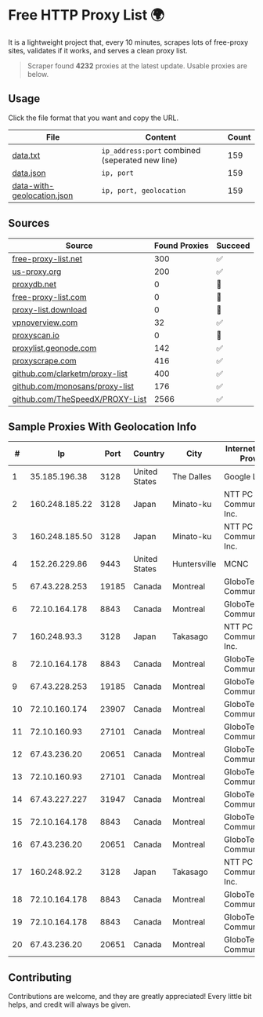 
# Free HTTP Proxy List 🌍

It is a lightweight project that, every 10 minutes, scrapes lots of free-proxy sites, validates if it works, and serves a clean proxy list.


> Scraper found **4232** proxies at the latest update. Usable proxies are below.

## Usage

Click the file format that you want and copy the URL.


|File|Content|Count|
|----|-------|-----|
|[data.txt](https://raw.githubusercontent.com/themiralay/Proxy-List-World/master/data.txt)|`ip_address:port` combined (seperated new line)|159|
|[data.json](https://raw.githubusercontent.com/themiralay/Proxy-List-World/master/data.json)|`ip, port`|159|
|[data-with-geolocation.json](https://raw.githubusercontent.com/themiralay/Proxy-List-World/master/data-with-geolocation.json)|`ip, port, geolocation`|159|

## Sources

|Source|Found Proxies|Succeed|
|------|-------------|-------|
|[free-proxy-list.net](https://free-proxy-list.net)|300|✅|
|[us-proxy.org](https://www.us-proxy.org)|200|✅|
|[proxydb.net](http://proxydb.net)|0|🚫|
|[free-proxy-list.com](https://free-proxy-list.com/?page=&port=&type%5B%5D=http&type%5B%5D=https&up_time=0&search=Search)|0|🚫|
|[proxy-list.download](https://www.proxy-list.download/HTTP)|0|🚫|
|[vpnoverview.com](https://vpnoverview.com/privacy/anonymous-browsing/free-proxy-servers)|32|✅|
|[proxyscan.io](https://www.proxyscan.io)|0|🚫|
|[proxylist.geonode.com](https://proxylist.geonode.com/api/proxy-list?limit=300&page=1&sort_by=lastChecked&sort_type=desc&protocols=http,https)|142|✅|
|[proxyscrape.com](https://api.proxyscrape.com/v2/?request=displayproxies&protocol=http&timeout=10000&country=all&ssl=all&anonymity=all)|416|✅|
|[github.com/clarketm/proxy-list](https://raw.githubusercontent.com/clarketm/proxy-list/master/proxy-list-raw.txt)|400|✅|
|[github.com/monosans/proxy-list](https://raw.githubusercontent.com/monosans/proxy-list/main/proxies/http.txt)|176|✅|
|[github.com/TheSpeedX/PROXY-List](https://raw.githubusercontent.com/TheSpeedX/PROXY-List/master/http.txt)|2566|✅|


## Sample Proxies With Geolocation Info

|#|Ip|Port|Country|City|Internet Service Provider|
|-|--|----|-------|----|-------------------------|
|1|35.185.196.38|3128|United States|The Dalles|Google LLC|
|2|160.248.185.22|3128|Japan|Minato-ku|NTT PC Communications, Inc.|
|3|160.248.185.50|3128|Japan|Minato-ku|NTT PC Communications, Inc.|
|4|152.26.229.86|9443|United States|Huntersville|MCNC|
|5|67.43.228.253|19185|Canada|Montreal|GloboTech Communications|
|6|72.10.164.178|8843|Canada|Montreal|GloboTech Communications|
|7|160.248.93.3|3128|Japan|Takasago|NTT PC Communications, Inc.|
|8|72.10.164.178|8843|Canada|Montreal|GloboTech Communications|
|9|67.43.228.253|19185|Canada|Montreal|GloboTech Communications|
|10|72.10.160.174|23907|Canada|Montreal|GloboTech Communications|
|11|72.10.160.93|27101|Canada|Montreal|GloboTech Communications|
|12|67.43.236.20|20651|Canada|Montreal|GloboTech Communications|
|13|72.10.160.93|27101|Canada|Montreal|GloboTech Communications|
|14|67.43.227.227|31947|Canada|Montreal|GloboTech Communications|
|15|72.10.164.178|8843|Canada|Montreal|GloboTech Communications|
|16|67.43.236.20|20651|Canada|Montreal|GloboTech Communications|
|17|160.248.92.2|3128|Japan|Takasago|NTT PC Communications, Inc.|
|18|72.10.164.178|8843|Canada|Montreal|GloboTech Communications|
|19|72.10.164.178|8843|Canada|Montreal|GloboTech Communications|
|20|67.43.236.20|20651|Canada|Montreal|GloboTech Communications|



## Contributing

Contributions are welcome, and they are greatly appreciated! Every
little bit helps, and credit will always be given.

